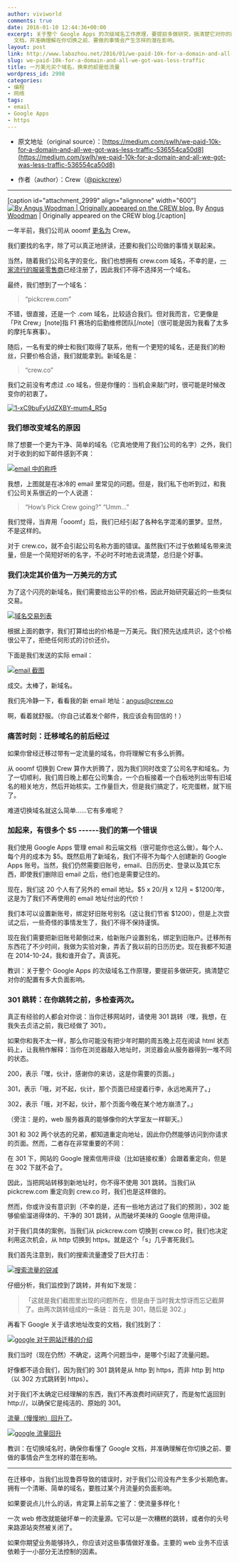 ```yaml
---
author: viviworld
comments: true
date: 2016-01-10 12:44:36+00:00
excerpt: 关于整个 Google Apps 的次级域名工作原理，要提前多做研究，搞清楚它对你的配置有多大负面影响。在切换域名时，确保你看懂了 Google
  文档，并准确理解在你切换之前、要做的事情会产生怎样的潜在影响。
layout: post
link: http://www.labazhou.net/2016/01/we-paid-10k-for-a-domain-and-all-we-got-was-less-traffic/
slug: we-paid-10k-for-a-domain-and-all-we-got-was-less-traffic
title: 一万美元买个域名，换来的却是低流量
wordpress_id: 2998
categories:
- 编程
- 网络
tags:
- email
- Google Apps
- https
---
```



	
  * 原文地址（original source）：[https://medium.com/swlh/we-paid-10k-for-a-domain-and-all-we-got-was-less-traffic-536554ca50d8](https://medium.com/swlh/we-paid-10k-for-a-domain-and-all-we-got-was-less-traffic-536554ca50d8)

	
  * 作者（author）：Crew（[@pickcrew](https://twitter.com/pickcrew)）





* * *



[caption id="attachment_2999" align="alignnone" width="600"][![By Angus Woodman | Originally appeared on the CREW blog.](http://www.labazhou.net/wp-content/uploads/2016/01/1-YhHJQaBBgER2lTn5JzF-Ng-600x100.jpeg)](http://www.labazhou.net/wp-content/uploads/2016/01/1-YhHJQaBBgER2lTn5JzF-Ng.jpeg) By [Angus Woodman](https://twitter.com/angusw) | Originally appeared on the CREW blog.[/caption]

一年半前，我们公司从 ooomf [更名为](http://backstage.crew.co/story/) Crew。

我们要找的名字，除了可以真正地拼读，还要和我们公司做的事情关联起来。

当然，随着我们公司名字的变化，我们也想拥有 crew.com 域名，不幸的是，[一家流行的服装零售商](http://gap.com/)已经注册了，因此我们不得不选择另一个域名。

最终，我们想到了一个域名：


<blockquote>“pickcrew.com”</blockquote>


不错，很直接，还是一个 .com 域名，比较适合我们。但对我而言，它更像是「Pit Crew」[note]指 F1 赛场的后勤维修团队[/note]（很可能是因为我看了太多的摩托车赛事）。

随后，一名有爱的绅士和我们取得了联系，他有一个更短的域名，还是我们的粉丝，只要价格合适，我们就能拿到。新域名是：


<blockquote>“crew.co”</blockquote>


我们之前没有考虑过 .co 域名，但是你懂的：当机会来敲门时，很可能是时候改变你的初衷了。

[![1-xC9buFyUdZXBY-mum4_R5g](http://www.labazhou.net/wp-content/uploads/2016/01/1-xC9buFyUdZXBY-mum4_R5g-600x450.gif)](http://www.labazhou.net/wp-content/uploads/2016/01/1-xC9buFyUdZXBY-mum4_R5g.gif)


### 我们想改变域名的原因


除了想要一个更为干净、简单的域名（它真地使用了我们公司的名字）之外，我们对于收到的如下邮件感到不爽：

[![email 中的称呼](http://www.labazhou.net/wp-content/uploads/2016/01/1-yLGOrHwlYOK40w-K4xmACQ.png)](http://www.labazhou.net/wp-content/uploads/2016/01/1-yLGOrHwlYOK40w-K4xmACQ.png)

我想，上图就是在冰冷的 email 里常见的问题。但是，我们私下也听到过，和我们公司关系很近的一个人说道：


<blockquote>“How’s Pick Crew going?”
“Umm…”</blockquote>


我们觉得，当弃用「ooomf」后，我们已经引起了各种名字混淆的噩梦。显然，不是这样的。

对于 crew.co，就不会引起公司名称方面的错误。虽然我们不过于依赖域名带来流量，但是一个简短好听的名字，不必时不时地去说清楚，总归是个好事。


### 我们决定其价值为一万美元的方式


为了这个闪亮的新域名，我们需要给出公平的价格，因此开始研究最近的一些类似交易。

[![域名交易列表](http://www.labazhou.net/wp-content/uploads/2016/01/1-sDWCVXLw6XbeHs9g9EdrWQ-600x457.png)](http://www.labazhou.net/wp-content/uploads/2016/01/1-sDWCVXLw6XbeHs9g9EdrWQ.png)

根据上面的数字，我们打算给出的价格是一万美元。我们预先达成共识，这个价格很公平了，拒绝任何形式的讨价还价。

下面是我们发送的实际 email：

[![email 截图](http://www.labazhou.net/wp-content/uploads/2016/01/1-GlLrWhOXDgh2SC4H2kBVg-600x197.png)](http://www.labazhou.net/wp-content/uploads/2016/01/1-GlLrWhOXDgh2SC4H2kBVg.png)

成交。太棒了，新域名。

我们先冷静一下，看看我的新 email 地址：[angus@crew.co](mailto:angus@crew.co?subject=I%20like%20antelopes%20and%20getting%20caught%20in%20the%20rain)

啊，看着就舒服。（你自己试着发个邮件，我应该会有回信的！）


### 痛苦时刻：迁移域名的前后经过


如果你曾经迁移过带有一定流量的域名，你将理解它有多么折腾。

从 ooomf 切换到 Crew 算作大折腾了，因为我们同时改变了公司名字和域名。为了一切顺利，我们周日晚上都在公司集合，一个白板接着一个白板地列出带有旧域名的相关地方，然后开始核实。工作量巨大，但是我们搞定了，吃完蛋糕，就下班了。

难道切换域名就这么简单……它有多难呢？


### 加起来，有很多个 $5 ------我们的第一个错误


我们使用 Google Apps 管理 email 和云端文档（很可能你也这么做）。每个人、每个月的成本为 $5。既然启用了新域名，我们不得不为每个人创建新的 Google Apps 账号。当然，我们仍然需要旧账号，email、日历历史、登录以及其它东西，即使我们删除旧 email 之后，他们也是需要记住的。

现在，我们这 20 个人有了另外的 email 地址。$5 x 20/月 x 12月 = $1200/年，这是为了我们不再使用的 email 地址付出的代价！

我们本可以设置新账号，绑定好旧账号别名（这让我们节省 $1200），但是上次尝试之后，一些奇怪的事情发生了，我们不得不保持谨慎。

现在我们需要把新旧账号颠倒过来，给新账户设置别名，绑定到旧账户。迁移所有东西花了不少时间，我做为实验对象，弄丢了我以前的日历历史。现在我都不知道在 2014-10-24，我和谁开会了。真该死。

教训：关于整个 Google Apps 的次级域名工作原理，要提前多做研究，搞清楚它对你的配置有多大负面影响。


### 301 跳转：在你跳转之前，多检查两次。


真正有经验的人都会对你说：当你迁移网站时，请使用 301 跳转（嘿，我想，在我失去贞洁之前，我已经做了 301）。

如果你和我不太一样，那么你可能没有把少年时期的周五晚上花在阅读 html 状态码上，让我稍作解释：当你在浏览器敲入地址时，浏览器会从服务器得到一堆不同的状态。

200，表示「嘿，伙计，感谢你的来访，这是你需要的页面。」

301，表示「哦，对不起，伙计，那个页面已经提着行李，永远地离开了。」

302，表示「哦，对不起，伙计，那个页面今晚在某个地方崩溃了。」

（旁注：是的，web 服务器真的能够像你的大学室友一样聊天。）

301 和 302 两个状态的兄弟，都知道重定向地址，因此你仍然能够访问到你请求的页面。然而，二者存在非常重要的不同：

在 301 下，网站的 Google 搜索信用评级（比如链接权重）会跟着重定向，但是在 302 下就不会了。

因此，当把网站转移到新地址时，你不得不使用 301 跳转。当我们从 pickcrew.com 重定向到 crew.co 时，我们也是这样做的。

然而，你或许没有意识到（不幸的是，还有一些地方逃过了我们的预测），302 能够偷偷溜进得体的、干净的 301 跳转，从而破坏美味的 Google 信用评级。

对于我们具体的案例，当我们从 pickcrew.com 切换到 crew.co 时，我们也决定利用这次机会，从 http 切换到 https。就是这个「s」几乎害死我们。

我们首先注意到，我们的搜索流量遭受了巨大打击：

[![搜索流量的锐减](http://www.labazhou.net/wp-content/uploads/2016/01/1-VsVMqSiaCdoufI9CKCV5Lg-600x280.png)](http://www.labazhou.net/wp-content/uploads/2016/01/1-VsVMqSiaCdoufI9CKCV5Lg.png)

仔细分析，我们监控到了跳转，并有如下发现：


<blockquote>「这就是我们截图里出现的问题所在，但是由于当时我太惊讶而忘记截屏了。由两次跳转组成的一条链：首先是 301，随后是 302.」</blockquote>


再看下 Google 关于请求地址改变的文档，我们找到了：

[![google 对于网站迁移的介绍](http://www.labazhou.net/wp-content/uploads/2016/01/1-C7ExKKvESwzkEygEF8Bb1Q-600x105.png)](http://www.labazhou.net/wp-content/uploads/2016/01/1-C7ExKKvESwzkEygEF8Bb1Q.png)

我们当时（现在仍然）不确定，这两个问题当中，是哪个引起了流量问题。

好像都不适合我们，因为我们的 301 跳转是从 http 到 https，而非 http 到 http（以 302 方式跳转到 https）。

对于我们不太确定已经理解的东西，我们不再浪费时间研究了，而是匆忙返回到 http://，以确保它是纯洁的、原始的 301。

[流量（慢慢地）回升了](http://www.labazhou.net/2015/07/top-5-ways-to-increase-your-website-traffic/)。

[![google 流量回升](http://www.labazhou.net/wp-content/uploads/2016/01/1-GJoxchk9p8HQBPzvcESxjA-600x164.png)](http://www.labazhou.net/wp-content/uploads/2016/01/1-GJoxchk9p8HQBPzvcESxjA.png)

教训：在切换域名时，确保你看懂了 Google 文档，并准确理解在你切换之前、要做的事情会产生怎样的潜在影响。



* * *



在迁移中，当我们出现鲁莽导致的错误时，对于我们公司没有产生多少长期危害。拥有一个清晰、简单的域名，要胜过某个月流量的负面影响。

如果要说点儿什么的话，肯定算上前车之鉴了：使流量多样化！

一次 web 修改就能破坏单一的流量源。它可以是一次糟糕的跳转，或者你的头号来路源站突然被关闭了。

如果你期望业务能够持久，你应该对这些事情做好准备。主要的 web 业务不应该依赖于一小部分无法控制的因素。
